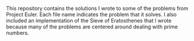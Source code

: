 This repository contains the solutions I wrote to some of the problems from Project Euler. Each file name indicates the problem that it solves. I also included an implementation of the Sieve of Eratosthenes that I wrote because many of the problems are centered around dealing with prime numbers.

